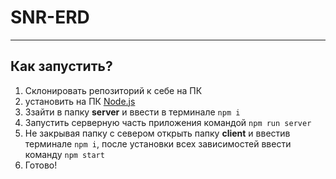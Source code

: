 # SNR-ERD

---

## Как запустить?
1. Склонировать репозиторий к себе на ПК
2. установить на ПК [Node.js](https://nodejs.org/en)
3. 3зайти в папку **server** и ввести в терминале `npm i`
4. Запустить серверную часть приложения командой `npm run server`
5. Не закрывая папку с севером открыть папку **client** и ввестив терминале `npm i`, после установки всех зависимостей ввести команду `npm start`
6. Готово!
